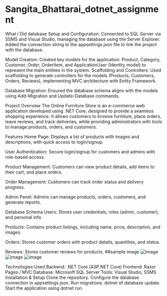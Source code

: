 # Sangita_Bhattarai_dotnet_assignment
What I Did
database Setup and Configuration:
Connected to SQL Server via SSMS and Visual Studio, managing the database using the Server Explorer.
Added the connection string to the appsettings.json file to link the project with the database.

Model Creation:
Created key models for the application: Product, Category, Customer, Order, OrderItem, and ApplicationUser (Identity model) to represent the main entities in the system.
Scaffolding and Controllers:
Used scaffolding to generate controllers for the models (Products, Customers, Orders, Reviews), implementing MVC architecture with Entity Framework.

Database Migration:
Ensured the database schema aligns with the models using Add-Migration and Update-Database commands.

Project Overview
The Online Furniture Store is an e-commerce web application developed using .NET Core, designed to provide a seamless shopping experience. It allows customers to browse furniture, place orders, leave reviews, and track deliveries, while providing administrators with tools to manage products, orders, and customers.

Features
Home Page:
Displays a list of products with images and descriptions, with quick access to login/signup.

User Authentication:
Secure login/signup for customers and admins with role-based access.

Product Management:
Customers can view product details, add items to their cart, and place orders.

Order Management:
Customers can track order status and delivery progress.

Admin Panel:
Admins can manage products, orders, customers, and generate reports.

Database Schema
Users:
Stores user credentials, roles (admin, customer), and personal info.

Products:
Contains product listings, including name, price, description, and images.

Orders:
Stores customer orders with product details, quantities, and status.

Reviews:
Stores customer reviews for products.
##sample image
![image](https://github.com/user-attachments/assets/4055cda9-fbf6-4b38-ae41-eeef3fc6ec20)
![image](https://github.com/user-attachments/assets/d298dc8c-8b21-47b9-abeb-61f934f02140)
![image](https://github.com/user-attachments/assets/80e3c754-8ae6-4b9d-ba38-baabba680e3d)


Technologies Used
Backend: .NET Core (ASP.NET Core)
Frontend: Razor Pages / MVC
Database: Microsoft SQL Server
Tools: Visual Studio, SSMS
Installation & Setup
Clone the repository.
Configure the database connection in appsettings.json.
Run migrations: dotnet ef database update.
Start the application using dotnet run.
